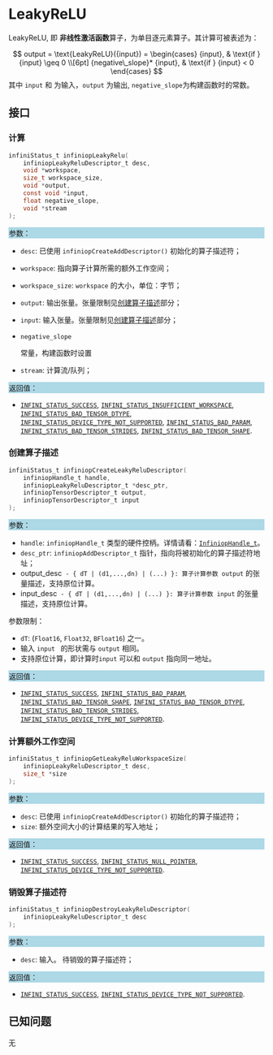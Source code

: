 ﻿
# LeakyReLU

LeakyReLU, 即 **非线性激活函数**算子，为单目逐元素算子。其计算可被表述为：

$$ output = \text{LeakyReLU}({input}) =
\begin{cases}
{input}, & \text{if } {input} \geq 0 \\[6pt]
{negative\_slope}* {input}, & \text{if } {input} < 0
\end{cases} $$
其中 `input` 和  为输入，`output` 为输出, `negative_slope`为构建函数时的常数。

## 接口

### 计算

```c
infiniStatus_t infiniopLeakyRelu(
    infiniopLeakyReluDescriptor_t desc,
    void *workspace,
    size_t workspace_size,
    void *output,
    const void *input,
    float negative_slope,
    void *stream
);
```

<div style="background-color: lightblue; padding: 1px;"> 参数： </div>

- `desc`:
  已使用 `infiniopCreateAddDescriptor()` 初始化的算子描述符；
  
- `workspace`:
  指向算子计算所需的额外工作空间；
  
- `workspace_size`:
  `workspace` 的大小，单位：字节；
  
- `output`:
  输出张量。张量限制见[创建算子描述](#创建算子描述)部分；
  
- `input`:
  输入张量。张量限制见[创建算子描述](#创建算子描述)部分；
  
- `negative_slope`
  
  常量，构建函数时设置
  
- `stream`:
  计算流/队列；

<div style="background-color: lightblue; padding: 1px;"> 返回值：</div>

- [`INFINI_STATUS_SUCCESS`], [`INFINI_STATUS_INSUFFICIENT_WORKSPACE`], [`INFINI_STATUS_BAD_TENSOR_DTYPE`], [`INFINI_STATUS_DEVICE_TYPE_NOT_SUPPORTED`],  [`INFINI_STATUS_BAD_PARAM`], [`INFINI_STATUS_BAD_TENSOR_STRIDES`], [`INFINI_STATUS_BAD_TENSOR_SHAPE`]. 

### 创建算子描述

```c
infiniStatus_t infiniopCreateLeakyReluDescriptor(
    infiniopHandle_t handle,
    infiniopLeakyReluDescriptor_t *desc_ptr,
    infiniopTensorDescriptor_t output,
    infiniopTensorDescriptor_t input
);
```

<div style="background-color: lightblue; padding: 1px;"> 参数：</div>

- `handle`:
  `infiniopHandle_t` 类型的硬件控柄。详情请看：[`InfiniopHandle_t`]。
- `desc_ptr`:
  `infiniopAddDescriptor_t` 指针，指向将被初始化的算子描述符地址；
- output_desc` - { dT | (d1,...,dn) | (...) }:
  算子计算参数 output` 的张量描述，支持原位计算。
- input_desc` - { dT | (d1,...,dn) | (...) }:
  算子计算参数 input` 的张量描述，支持原位计算。
  
  

参数限制：

- `dT`:  (`Float16`, `Float32`, `BFloat16`) 之一。
- 输入 `input `  的形状需与 `output` 相同。
- 支持原位计算，即计算时`input`  可以和 `output`  指向同一地址。

<div style="background-color: lightblue; padding: 1px;"> 返回值：</div>

- [`INFINI_STATUS_SUCCESS`], [`INFINI_STATUS_BAD_PARAM`], [`INFINI_STATUS_BAD_TENSOR_SHAPE`], [`INFINI_STATUS_BAD_TENSOR_DTYPE`], [`INFINI_STATUS_BAD_TENSOR_STRIDES`], [`INFINI_STATUS_DEVICE_TYPE_NOT_SUPPORTED`].

### 计算额外工作空间

```c
infiniStatus_t infiniopGetLeakyReluWorkspaceSize(
    infiniopLeakyReluDescriptor_t desc,
    size_t *size
);
```

<div style="background-color: lightblue; padding: 1px;"> 参数：</div>

- `desc`:
  已使用 `infiniopCreateAddDescriptor()` 初始化的算子描述符；
- `size`:
  额外空间大小的计算结果的写入地址；

<div style="background-color: lightblue; padding: 1px;"> 返回值：</div>

- [`INFINI_STATUS_SUCCESS`], [`INFINI_STATUS_NULL_POINTER`], [`INFINI_STATUS_DEVICE_TYPE_NOT_SUPPORTED`].

### 销毁算子描述符

```c
infiniStatus_t infiniopDestroyLeakyReluDescriptor(
    infiniopLeakyReluDescriptor_t desc
);
```

<div style="background-color: lightblue; padding: 1px;"> 参数： </div>

- `desc`:
  输入。 待销毁的算子描述符；

<div style="background-color: lightblue; padding: 1px;"> 返回值： </div>

- [`INFINI_STATUS_SUCCESS`], [`INFINI_STATUS_DEVICE_TYPE_NOT_SUPPORTED`].

## 已知问题

无

<!-- 链接 -->

[`InfiniopHandle_t`]: /infiniop/handle/README.md

[`INFINI_STATUS_SUCCESS`]: /common/status/README.md#INFINI_STATUS_SUCCESS
[`INFINI_STATUS_BAD_PARAM`]: /common/status/README.md#INFINI_STATUS_BAD_PARAM
[`INFINI_STATUS_INSUFFICIENT_WORKSPACE`]: /common/status/README.md#INFINI_STATUS_INSUFFICIENT_WORKSPACE
[`INFINI_STATUS_DEVICE_TYPE_NOT_SUPPORTED`]: /common/status/README.md#INFINI_STATUS_DEVICE_TYPE_NOT_SUPPORTED
[`INFINI_STATUS_INTERNAL_ERROR`]: /common/status/README.md#INFINI_STATUS_INTERNAL_ERROR
[`INFINI_STATUS_NULL_POINTER`]: /common/status/README.md#INFINI_STATUS_NULL_POINTER
[`INFINI_STATUS_BAD_TENSOR_SHAPE`]: /common/status/README.md#INFINI_STATUS_BAD_TENSOR_SHAPE
[`INFINI_STATUS_BAD_TENSOR_DTYPE`]: /common/status/README.md#INFINI_STATUS_BAD_TENSOR_DTYPE
[`INFINI_STATUS_BAD_TENSOR_STRIDES`]: /common/status/README.md#INFINI_STATUS_BAD_TENSOR_STRIDES


